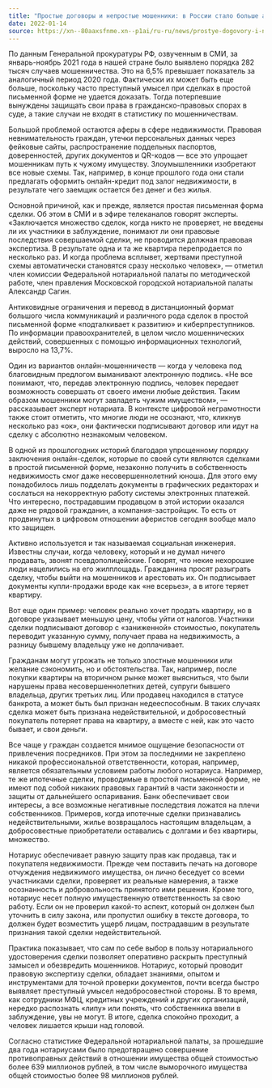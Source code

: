 ```yaml
---
title: "Простые договоры и непростые мошенники: в России стало больше афер с недвижимостью"
date: 2022-01-14
source: https://xn--80aaxsfnme.xn--p1ai/ru-ru/news/prostye-dogovory-i-neprostye-moshenniki-v-rossii-stalo-bolshe-afer-s-nedvizhimostyu-2201
---
```


По данным Генеральной прокуратуры РФ, озвученным в СМИ, за январь-ноябрь 2021 года в нашей стране было выявлено порядка 282 тысяч случаев мошенничества. Это на 6,5% превышает показатель за аналогичный период 2020 года. Фактически их может быть еще больше, поскольку часто преступный умысел при сделках в простой письменной форме не удается доказать. Тогда потерпевшие вынуждены защищать свои права в гражданско-правовых спорах в суде, а такие случаи не входят в статистику по мошенничествам.

Большой проблемой остаются аферы в сфере недвижимости. Правовая невнимательность граждан, утечки персональных данных через фейковые сайты, распространение поддельных паспортов, доверенностей, других документов и QR-кодов — все это упрощает мошенникам путь к чужому имуществу. Злоумышленники изобретают все новые схемы. Так, например, в конце прошлого года они стали предлагать оформить онлайн-кредит под залог недвижимости, в результате чего заемщик остается без денег и без жилья.

Основной причиной, как и прежде, является простая письменная форма сделки. Об этом в СМИ и в эфире телеканалов говорят эксперты. «Заключается множество сделок, когда никто не проверяет, не введены ли их участники в заблуждение, понимают ли они правовые последствия совершаемой сделки, не проводится должная правовая экспертиза. В результате одна и та же квартира перепродается по несколько раз. И когда проблема всплывет, жертвами преступной схемы автоматически становятся сразу несколько человек», — отметил член комиссии Федеральной нотариальной палаты по методической работе, член правления Московской городской нотариальной палаты Александр Сагин.

Антиковидные ограничения и перевод в дистанционный формат большого числа коммуникаций и различного рода сделок в простой письменной форме «подталкивает к развитию» и киберпреступников. По информации правоохранителей, в целом число мошеннических действий, совершенных с помощью информационных технологий, выросло на 13,7%.

Один из вариантов онлайн-мошенничеств — когда у человека под благовидным предлогом выманивают электронную подпись. «Не все понимают, что, передав электронную подпись, человек передает возможность совершать от своего имени любые действия. Таким образом мошенники могут завладеть чужим имуществом», — рассказывает эксперт нотариата. В контексте цифровой неграмотности также стоит отметить, что многие люди не осознают, что, кликнув несколько раз «ок», они фактически подписывают договор или идут на сделку с абсолютно незнакомым человеком.

В одной из прошлогодних историй благодаря упрощенному порядку заключения онлайн-сделок, которые по своей сути являются сделками в простой письменной форме, незаконно получить в собственность недвижимость смог даже несовершеннолетний юноша. Для этого ему понадобилось лишь подделать документы в графических редакторах и сослаться на некорректную работу системы электронных платежей. Что интересно, пострадавшим продавцом в этой истории оказался даже не рядовой гражданин, а компания-застройщик. То есть от продвинутых в цифровом отношении аферистов сегодня вообще мало кто защищен.

Активно используется и так называемая социальная инженерия. Известны случаи, когда человеку, который и не думал ничего продавать, звонят псевдополицейские. Говорят, что некие нехорошие люди нацелились на его жилплощадь. Гражданина просят разыграть сделку, чтобы выйти на мошенников и арестовать их. Он подписывает документы купли-продажи вроде как «не всерьез», а в итоге теряет квартиру.

Вот еще один пример: человек реально хочет продать квартиру, но в договоре указывает меньшую цену, чтобы уйти от налогов. Участники сделки подписывают договор с «заниженной» стоимостью, покупатель переводит указанную сумму, получает права на недвижимость, а разницу бывшему владельцу уже не доплачивает.

Гражданам могут угрожать не только злостные мошенники или желание сэкономить, но и обстоятельства. Так, например, после покупки квартиры на вторичном рынке может выясниться, что были нарушены права несовершеннолетних детей, супруги бывшего владельца, других третьих лиц. Или продавец находился в статусе банкрота, а может быть был признан недееспособным. В таких случаях сделка может быть признана недействительной, и добросовестный покупатель потеряет права на квартиру, а вместе с ней, как это часто бывает, и свои деньги.

Все чаще у граждан создается мнимое ощущение безопасности от привлечения посредников. При этом за последними не закреплено никакой профессиональной ответственности, которая, например, является обязательным условием работы любого нотариуса. Например, те же ипотечные сделки, проводимые в простой письменной форме, не имеют под собой никаких правовых гарантий в части законности и защиты от дальнейшего оспаривания. Банк обеспечивает свои интересы, а все возможные негативные последствия ложатся на плечи собственников. Примеров, когда ипотечные сделки признавались недействительными, жилье возвращалось настоящим владельцам, а добросовестные приобретатели оставались с долгами и без квартиры, множество.

Нотариус обеспечивает равную защиту прав как продавца, так и покупателя недвижимости. Прежде чем поставить печать на договоре отчуждения недвижимого имущества, он лично беседует со всеми участниками сделки, проверяет их реальные намерения, а также осознанность и добровольность принятого ими решения. Кроме того, нотариус несет полную имущественную ответственность за свою работу. Если он не проверил какой-то аспект, который он должен был уточнить в силу закона, или пропустил ошибку в тексте договора, то должен будет возместить ущерб лицам, пострадавшим в результате признания такой сделки недействительной.

Практика показывает, что сам по себе выбор в пользу нотариального удостоверения сделки позволяет оперативно раскрыть преступный замысел и обезвредить мошенников. Нотариус, который проводит правовую экспертизу сделки, обладает знаниями, опытом и инструментами для точной проверки документов, почти всегда быстро выявляет преступный умысел недобросовестной стороны. В то время, как сотрудники МФЦ, кредитных учреждений и других организаций, нередко распознать «липу» или понять, что собственника ввели в заблуждение, увы не могут. В итоге, сделка спокойно проходит, а человек лишается крыши над головой.

Согласно статистике Федеральной нотариальной палаты, за прошедшие два года нотариусами было предотвращено совершение противоправных действий в отношении имущества общей стоимостью более 639 миллионов рублей, в том числе выморочного имущества общей стоимостью более 98 миллионов рублей.
